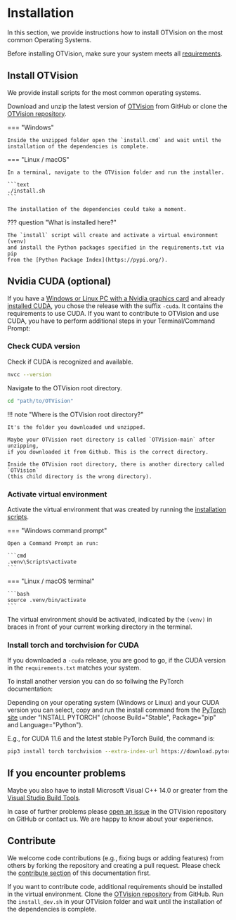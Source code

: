 # Installation

In this section, we provide instructions how to install OTVision on the most common
Operating Systems.

Before installing OTVision, make sure your system meets all
[requirements](../requirements/).

## Install OTVision

We provide install scripts for the most common operating systems.

Download and unzip the latest version of
[OTVision](https://github.com/OpenTrafficCam/OTVision/releases)
from GitHub or clone the
[OTVision repository](https://github.com/OpenTrafficCam/OTVision).

=== "Windows"

    Inside the unzipped folder open the `install.cmd` and wait until the
    installation of the dependencies is complete.

=== "Linux / macOS"

    In a terminal, navigate to the OTVision folder and run the installer.

    ```text 
    ./install.sh
    ``` 

    The installation of the dependencies could take a moment.

??? question "What is installed here?"

    The `install` script will create and activate a virtual environment (venv)
    and install the Python packages specified in the requirements.txt via pip
    from the [Python Package Index](https://pypi.org/).

## Nvidia CUDA (optional)

If you have a
[Windows or Linux PC with a Nvidia graphics card](../requirements/#hardware-prerequisites)
and already [installed CUDA](../requirements/#nvidia-cuda-optional),
you chose the release with the suffix `-cuda`. It contains the requirements to use CUDA.
If you want to contribute to OTVision and use CUDA, you have to perform additional
steps in your Terminal/Command Prompt:

### Check CUDA version

Check if CUDA is recognized and available.

```bash
nvcc --version
```

Navigate to the OTVision root directory.

```bash
cd "path/to/OTVision"
```

!!! note "Where is the OTVision root directory?"

    It's the folder you downloaded und unzipped.

    Maybe your OTVision root directory is called `OTVision-main` after unzipping,
    if you downloaded it from Github. This is the correct directory.

    Inside the OTVision root directory, there is another directory called `OTVision`
    (this child directory is the wrong directory).

### Activate virtual environment

Activate the virtual environment that was created
by running the [installation scripts](../installation).

=== "Windows command prompt"

    Open a Command Prompt an run:

    ```cmd 
    .venv\Scripts\activate
    ``` 

=== "Linux / macOS terminal"

    ```bash
    source .venv/bin/activate
    ```

The virtual environment should be activated, indicated by the `(venv)`
in braces in front of your current working directory in the terminal.

### Install torch and torchvision for CUDA

If you downloaded a `-cuda` release, you are good to go, if the CUDA version
in the `requirements.txt` matches your system.

To install another version you can do so follwing the PyTorch documentation:

Depending on your operating system (Windows or Linux) and your CUDA version
you can select, copy and run the install command from the
[PyTorch site](https://pytorch.org/) under "INSTALL PYTORCH"
(choose Build="Stable", Package="pip" and Language="Python").

E.g., for CUDA 11.6 and the latest stable PyTorch Build, the command is:

```bash
pip3 install torch torchvision --extra-index-url https://download.pytorch.org/whl/cu116
```

## If you encounter problems

Maybe you also have to install Microsoft Visual C++ 14.0 or greater from the
[Visual Studio Build Tools](https://visualstudio.microsoft.com/visual-cpp-build-tools/).

In case of further problems please
[open an issue](https://github.com/OpenTrafficCam/OTVision/issues/new)
in the OTVision repository on GitHub or contact us.
We are happy to know about your experience.

## Contribute

We welcome code contributions (e.g., fixing bugs or adding features) from others
by forking the repository and creating a pull request.
Please check the [contribute section](/contribute/)
of this documentation first.

If you want to contribute code, additional requirements should be installed
in the virtual environment.
Clone the [OTVision repository](https://github.com/OpenTrafficCam/OTVision)
from GitHub. Run the `install_dev.sh` in your OTVision folder
and wait until the installation of the dependencies is complete.
